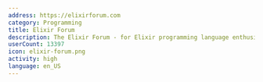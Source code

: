 ```yaml
---
address: https://elixirforum.com
category: Programming
title: Elixir Forum
description: The Elixir Forum - for Elixir programming language enthusiasts!
userCount: 13397
icon: elixir-forum.png
activity: high
language: en_US
---
```

